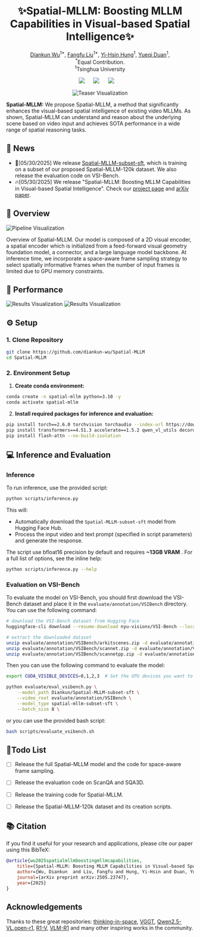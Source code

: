 <div align="center">

# ✨Spatial-MLLM: Boosting MLLM Capabilities in Visual-based Spatial Intelligence✨

<p align="center">
    <a href="https://github.com/diankun-wu/">Diankun Wu</a><sup>1*</sup>,
    <a href="https://liuff19.github.io/">Fangfu Liu</a><sup>1*</sup>,
    <a href="https://github.com/CindyHung20/">Yi-Hsin Hung</a><sup>1</sup>,
    <a href="https://duanyueqi.github.io/">Yueqi Duan</a><sup>1</sup>,
    <br>
    <sup>*</sup>Equal Contribution.
    <br>
    <sup>1</sup>Tsinghua University
</p>

<a href='https://arxiv.org/abs/2505.23747'><img src='https://img.shields.io/badge/arXiv-2505.23747-b31b1b.svg'></a> &nbsp;&nbsp;&nbsp;&nbsp;
<a href='https://diankun-wu.github.io/Spatial-MLLM/'><img src='https://img.shields.io/badge/Project-Page-Green'></a> &nbsp;&nbsp;&nbsp;&nbsp;
<a><img src='https://img.shields.io/badge/License-MIT-blue'></a> &nbsp;&nbsp;&nbsp;&nbsp;


![Teaser Visualization](assets/teaser-spatialmllm.png)

</div>
<strong>Spatial-MLLM:</strong> We propose Spatial-MLLM, a method that significantly enhances the visual-based spatial intelligence of existing video MLLMs. As shown, Spatial-MLLM can understand and reason about the underlying scene based on video input and achieves SOTA performance in a wide range of spatial reasoning tasks.
</div>

## 📢 News
- 🎉[05/30/2025] We release [Spatial-MLLM-subset-sft](https://huggingface.co/Diankun/Spatial-MLLM-subset-sft), which is training on a subset of our proposed Spatial-MLLM-120k dataset. We also release the evaluation code on VSI-Bench.
- 🔥[05/30/2025] We release "Spatial-MLLM: Boosting MLLM Capabilities in Visual-based Spatial Intelligence". Check our [project page](https://diankun-wu.github.io/Spatial-MLLM/) and [arXiv paper](https://arxiv.org/pdf/).

## 🌟 Overview

![Pipeline Visualization](assets/pipeline-spatialmllm.png)

</div>

Overview of Spatial-MLLM. Our model is composed of a 2D visual encoder, a spatial encoder which is initialized from a feed-forward visual geometry foundation model, a connector, and a large language model backbone. At inference time, we incorporate a space-aware frame sampling strategy to select spatially informative frames when the number of input frames is limited due to GPU memory constraints.

## 🎉 Performance

![Results Visualization](assets/eval_VSIbench.png)
![Results Visualization](assets/eval_scanqa_sqa3d.png)

## ⚙️ Setup

### 1. Clone Repository
```bash
git clone https://github.com/diankun-wu/Spatial-MLLM
cd Spatial-MLLM
```

### 2. Environment Setup

1. **Create conda environment:**

```bash
conda create -n spatial-mllm python=3.10 -y
conda activate spatial-mllm
```

2. **Install required packages for inference and evaluation:**

```bash
pip install torch==2.6.0 torchvision torchaudio --index-url https://download.pytorch.org/whl/cu124 # Adjust the CUDA version as needed
pip install transformers==4.51.3 accelerate==1.5.2 qwen_vl_utils decord ray Levenshtein tyro
pip install flash-attn --no-build-isolation
```

## 💻 Inference and Evaluation

### Inference

To run inference, use the provided script:
```bash
python scripts/inference.py
```
This will:
- Automatically download the `Spatial-MLLM-subset-sft` model from Hugging Face Hub.
- Process the input video and text prompt (specified in script parameters) and generate the response.

The script use bfloat16 precision by default and requires <b>~13GB VRAM</b> . For a full list of options, see the inline help:
```bash
python scripts/inference.py --help
```

### Evaluation on VSI-Bench

To evaluate the model on VSI-Bench, you should first download the VSI-Bench dataset and place it in the `evaluate/annotation/VSIBench` directory. You can use the following command:
```bash
# download the VSI-Bench dataset from Hugging Face
huggingface-cli download --resume-download nyu-visionx/VSI-Bench --local-dir evaluate/annotation/VSIBench --repo-type dataset

# extract the downloaded dataset
unzip evaluate/annotation/VSIBench/arkitscenes.zip -d evaluate/annotation/VSIBench
unzip evaluate/annotation/VSIBench/scannet.zip -d evaluate/annotation/VSIBench
unzip evaluate/annotation/VSIBench/scannetpp.zip -d evaluate/annotation/VSIBench
```

Then you can use the following command to evaluate the model:
```bash
export CUDA_VISIBLE_DEVICES=0,1,2,3  # Set the GPU devices you want to use

python evaluate/eval_vsibench.py \
    --model_path Diankun/Spatial-MLLM-subset-sft \
    --video_root evaluate/annotation/VSIBench \
    --model_type spatial-mllm-subset-sft \
    --batch_size 8 \
```
or you can use the provided bash script:
```bash
bash scripts/evaluate_vsibench.sh
```


## 🚀Todo List

- [ ] Release the full Spatial-MLLM model and the code for space-aware frame sampling.
- [ ] Release the evaluation code on ScanQA and SQA3D.
- [ ] Release the training code for Spatial-MLLM.
- [ ] Release the Spatial-MLLM-120k dataset and its creation scripts.


## 📚  Citation

If you find it useful for your research and applications, please cite our paper using this BibTeX:
```bibtex
@article{wu2025spatialmllmboostingmllmcapabilities,
    title={Spatial-MLLM: Boosting MLLM Capabilities in Visual-based Spatial Intelligence},
    author={Wu, Diankun  and Liu, Fangfu and Hung, Yi-Hsin and Duan, Yueqi},
    journal={arXiv preprint arXiv:2505.23747},
    year={2025}
}
```

## Acknowledgements

Thanks to these great repositories: [thinking-in-space](https://github.com/vision-x-nyu/thinking-in-space), [VGGT](https://github.com/facebookresearch/vggt), [Qwen2.5-VL](https://github.com/QwenLM/Qwen2.5-VL),[open-r1](https://github.com/huggingface/open-r1), [R1-V](https://github.com/Deep-Agent/R1-V), [VLM-R1](https://github.com/om-ai-lab/VLM-R1) and many other inspiring works in the community.
